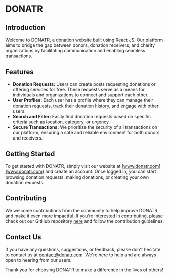 # DONATR

## Introduction
Welcome to DONATR, a donation website built using React JS. Our platform aims to bridge the gap between donors, donation receivers, and charity organizations by facilitating communication and enabling seamless transactions.

## Features
- **Donation Requests:** Users can create posts requesting donations or offering services for free. These requests serve as a means for individuals and organizations to connect and support each other.
- **User Profiles:** Each user has a profile where they can manage their donation requests, track their donation history, and engage with other users.
- **Search and Filter:** Easily find donation requests based on specific criteria such as location, category, or urgency.
- **Secure Transactions:** We prioritize the security of all transactions on our platform, ensuring a safe and reliable environment for both donors and receivers.

## Getting Started
To get started with DONATR, simply visit our website at [www.donatr.com](www.donatr.com) and create an account. Once logged in, you can start browsing donation requests, making donations, or creating your own donation requests.

## Contributing
We welcome contributions from the community to help improve DONATR and make it even more impactful. If you're interested in contributing, please check out our GitHub repository [here](https://github.com/donatr/donatr) and follow the contribution guidelines.

## Contact Us
If you have any questions, suggestions, or feedback, please don't hesitate to contact us at [contact@donatr.com](mailto:contact@donatr.com). We're here to help and are always open to hearing from our users.

Thank you for choosing DONATR to make a difference in the lives of others!
